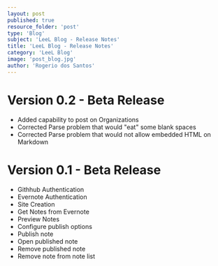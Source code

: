 ```yaml
---
layout: post
published: true
resource_folder: 'post'
type: 'Blog'
subject: 'LeeL Blog - Release Notes'
title: 'LeeL Blog - Release Notes'
category: 'LeeL Blog'
image: 'post_blog.jpg'
author: 'Rogerio dos Santos'
---
```




Version 0.2 - Beta Release
===========


* Added capability to post on Organizations
* Corrected Parse problem that would "eat" some blank spaces
* Corrected Parse problem that would not allow embedded HTML on Markdown



Version 0.1 - Beta Release
===========


* Githhub Authentication
* Evernote Authentication
* Site Creation
* Get Notes from Evernote
* Preview Notes
* Configure publish options
* Publish note
* Open published note
* Remove published note
* Remove note from note list


